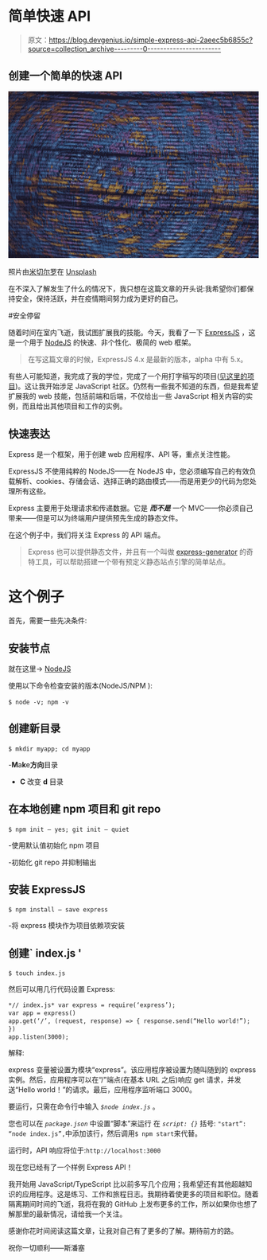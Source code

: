 # 简单快速 API

> 原文：<https://blog.devgenius.io/simple-express-api-2aeec5b6855c?source=collection_archive---------0----------------------->

## 创建一个简单的快速 API

![](img/47e117e1977ea30ecb2b1310da38538d.png)

照片由[米切尔罗](https://unsplash.com/@mitchel3uo?utm_source=unsplash&utm_medium=referral&utm_content=creditCopyText)在 [Unsplash](https://unsplash.com/s/photos/api-programming?utm_source=unsplash&utm_medium=referral&utm_content=creditCopyText)

在不深入了解发生了什么的情况下，我只想在这篇文章的开头说:我希望你们都保持安全，保持活跃，并在疫情期间努力成为更好的自己。

#安全停留

随着时间在室内飞逝，我试图扩展我的技能。今天，我看了一下 [ExpressJS](https://expressjs.com/) ，这是一个用于 [NodeJS](https://nodejs.org/en/) 的快速、非个性化、极简的 web 框架。

> 在写这篇文章的时候，ExpressJS 4.x 是最新的版本，alpha 中有 5.x。

有些人可能知道，我完成了我的学位，完成了一个用打字稿写的项目([见这里的项目](https://github.com/srepollock/divine-engine))。这让我开始涉足 JavaScript 社区。仍然有一些我不知道的东西，但是我希望扩展我的 web 技能，包括前端和后端，不仅给出一些 JavaScript 相关内容的实例，而且给出其他项目和工作的实例。

## 快速表达

Express 是一个框架，用于创建 web 应用程序、API 等，重点关注性能。

ExpressJS 不使用纯粹的 NodeJS——在 NodeJS 中，您必须编写自己的有效负载解析、cookies、存储会话、选择正确的路由模式——而是用更少的代码为您处理所有这些。

Express 主要用于处理请求和传递数据。它是 ***而不是*** 一个 MVC——你必须自己带来——但是可以为终端用户提供预先生成的静态文件。

在这个例子中，我们将关注 Express 的 API 端点。

> Express 也可以提供静态文件，并且有一个叫做 [express-generator](https://github.com/expressjs/generator) 的奇特工具，可以帮助搭建一个带有预定义静态站点引擎的简单站点。

# 这个例子

首先，需要一些先决条件:

## 安装节点

就在这里-> [NodeJS](https://nodejs.org/en/download/)

使用以下命令检查安装的版本(NodeJS/NPM ):

`$ node -v; npm -v`

## 创建新目录

`$ mkdir myapp; cd myapp`

-**M**a**k**e**方向**目录
- **C** 改变 **d** 目录

## 在本地创建 npm 项目和 git repo

`$ npm init — yes; git init — quiet`

-使用默认值初始化 npm 项目

-初始化 git repo 并抑制输出

## 安装 ExpressJS

`$ npm install — save express`

-将 express 模块作为项目依赖项安装

## 创建` index.js '

`$ touch index.js`

然后可以用几行代码设置 Express:

```
*// index.js* var express = require(‘express’);
var app = express()
app.get(‘/’, (request, response) => { response.send(“Hello world!”); })
app.listen(3000);
```

解释:

express 变量被设置为模块“express”。该应用程序被设置为随叫随到的 express 实例。然后，应用程序可以在“/”端点(在基本 URL 之后)响应 get 请求，并发送“Hello world！”的请求。最后，应用程序监听端口 3000。

要运行，只需在命令行中输入 *`$node index.js`* 。

您也可以在 *`package.json`* 中设置“脚本”来运行
在 *`script: {}`* 括号:
`"start”: “node index.js”,`中添加该行，然后调用`$ npm start`来代替。

运行时，API 响应将位于:`http://localhost:3000`

现在您已经有了一个样例 Express API！

我开始用 JavaScript/TypeScript 比以前多写几个应用；我希望还有其他超越知识的应用程序。这是练习、工作和旅程日志。我期待着使更多的项目和职位。随着隔离期间时间的飞逝，我将在我的 GitHub 上发布更多的工作，所以如果你也想了解那里的最新情况，请给我一个关注。

感谢你花时间阅读这篇文章，让我对自己有了更多的了解。期待前方的路。

祝你一切顺利——斯潘塞
